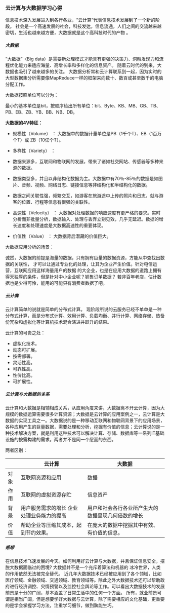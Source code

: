 ### 云计算与大数据学习心得 

信息技术深入发展进入到各行各业，“云计算“代表信息技术发展到了一个新的阶段。 社会是一个高速发展的社会，科技发达，信息流通，人们之间的交流越来越密切，生活也越来越方便，大数据就是这个高科技时代的产物 。



##### 大数据

 “大数据”（Big data）是需要新处理模式才能具有更强的决策力、洞察发现力和流程优化能力来适应海量、高增长率和多样化的信息资产。 随着云时代的到来，大数据也吸引了越来越多的关注。 大数据分析常和云计算联系到一起，因为实时的大型数据集分析需要像MapReduce一样的框架来向数十、数百或甚至数千的电脑分配工作。 

大数据按照单位可以分为：

最小的基本单位是bit，按顺序给出所有单位：bit、Byte、KB、MB、GB、TB、PB、EB、ZB、YB、BB、NB、DB。 

**大数据的4V特征：**

-  规模性（Volume） ： 大数据中的数据计量单位是PB（1千个T）、EB（1百万个T）或 ZB（10亿个T）。 
-  多样性（Variety） ：
  -  数据来源多，互联网和物联网的发展，带来了诸如社交网站、传感器等多种来源的数据。 
  -  数据类型多，并且以非结构化数据为主。大数据中有70％-85％的数据是如图片、音频、视频、网络日志、链接信息等非结构化和半结构化的数据。 
  -  数据之间关联性强，频繁交互，如游客在旅游途中上传的照片和日志，就与游客的位置、行程等信息有很强的关联性。 

-  高速性（Velocity） ： 大数据对处理数据的响应速度有更严格的要求。实时分析而非批量分析，数据输入、处理与丢弃立刻见效，几乎无延迟。数据的增长速度和处理速度是大数据高速性的重要体现。 
-  价值性（Value） ： 大数据背后潜藏的价值巨大。 

大数据应用分析的场景：

 诚然，大数据的前提是海量的数据，只有拥有巨量的数据资源，方能从中查找出数据的关联性， 才可以让通过专业化的处理，让其为企业产生价值。针对电信运营，互联网应用这样海量用户的数据 的大企业，也是在应用大数据的道路上拥有得天独厚的条件，但是针对中小企业呢？销售订单数据？ 若非百年老店，估计数据也是少得可怜，能用的可能只有消费者数据了吧。

##### 云计算

云计算简单的说就是简单的分布式计算。 现阶段所说的云服务已经不单单是一种分布式计算，而是分布式计算、效用计算、负载均衡、并行计算、网络存储、热备份冗杂和虚拟化等计算机技术混合演进并跃升的结果。 

 云计算的可贵之处：

- 虚拟化技术。 
-  动态可扩展。 
-  按需部署。 
-  灵活性高。 
-  可靠性高。 
-  性价比高。 
-  可扩展性。 

##### 云计算与大数据的关系

云计算和大数据是相辅相成关系，从应用角度来讲，大数据离不开云计算，因为大规模的数据运算需要很多计算资源；大数据是云计算的应用案例之一，云计算是大数据的实现工具之一。大数据说的是一种移动互联网和物联网背景下的应用场景，各种应用产生的巨量数据，需要处理和分析，挖掘有价值的信息；云计算说的是一种技术解决方案，就是利用这种技术可以解决计算、存储、数据库等一系列IT基础设施的按需构建的需求。两者并不是同一个层面的东西。

两者区别：

|      | 云计算                                        | 大数据                                             |
| ---- | --------------------------------------------- | -------------------------------------------------- |
| 对象 | 互联网资源和应用                              | 数据                                               |
| 作用 | 互联网的虚拟资源存贮                          | 信息资产                                           |
| 背景 | 用户服务需求的增长     企业处理业务能力的提高 | 用户和社会各行各业所产生大的数据呈现几何倍数的增长 |
| 价值 | 帮助企业等压缩其成本，起到节约效果。          | 在庞大的数据中挖掘其中有效、有价值的信息。         |

##### 感想

在信息技术飞速发展的今天。如何利用好云计算与大数据，并且保证信息安全，摆脱大数据面临过的困境? 大数据并不是一个充斥着算法和机器的 冰冷世界，人类的作用依然无法被完全替代。   近几年大数据技术已经被应用到了各个领域，比如医疗领域、金融领域、交通领域、教育领域等。除此之外大数据技术还可以帮助政府进行经济调控、灾情预警以及监控社会舆论等工作。可以看出大数据技术的发展前景是十分的广阔，基本涵盖了日常生活中的任何一个方面。 所有，就业前景可谓是相当广阔，但是想要学好大数据与云计算，除了需要相应的文化基础，更重要的是学会掌握学习方法，注重学习细节，做到孰能生巧。
